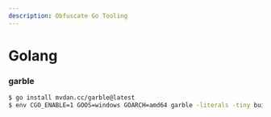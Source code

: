 ```yaml
---
description: Obfuscate Go Tooling
---
```


# Golang

### garble <a href="#garble" id="garble"></a>

```bash
$ go install mvdan.cc/garble@latest
$ env CGO_ENABLE=1 GOOS=windows GOARCH=amd64 garble -literals -tiny build -ldflags "-s -w -H windowsgui" -trimpath
```
